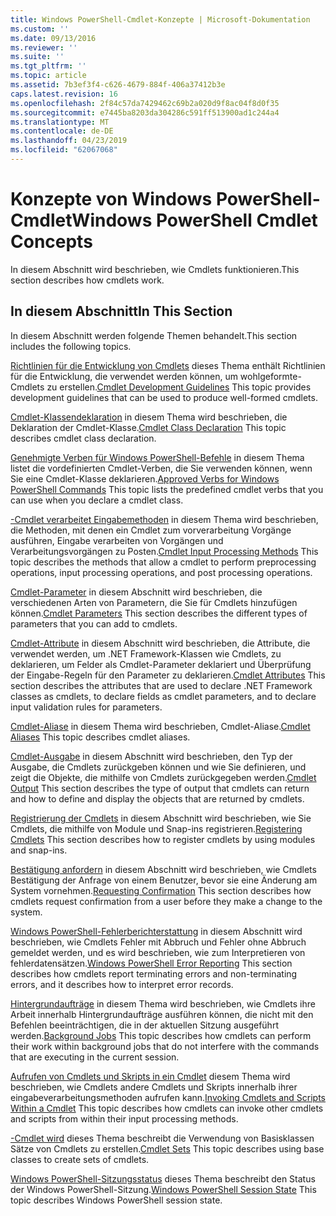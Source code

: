 ```yaml
---
title: Windows PowerShell-Cmdlet-Konzepte | Microsoft-Dokumentation
ms.custom: ''
ms.date: 09/13/2016
ms.reviewer: ''
ms.suite: ''
ms.tgt_pltfrm: ''
ms.topic: article
ms.assetid: 7b3ef3f4-c626-4679-884f-406a37412b3e
caps.latest.revision: 16
ms.openlocfilehash: 2f84c57da7429462c69b2a020d9f8ac04f8d0f35
ms.sourcegitcommit: e7445ba8203da304286c591ff513900ad1c244a4
ms.translationtype: MT
ms.contentlocale: de-DE
ms.lasthandoff: 04/23/2019
ms.locfileid: "62067068"
---
```

# <a name="windows-powershell-cmdlet-concepts"></a><span data-ttu-id="908da-102">Konzepte von Windows PowerShell-Cmdlet</span><span class="sxs-lookup"><span data-stu-id="908da-102">Windows PowerShell Cmdlet Concepts</span></span>

<span data-ttu-id="908da-103">In diesem Abschnitt wird beschrieben, wie Cmdlets funktionieren.</span><span class="sxs-lookup"><span data-stu-id="908da-103">This section describes how cmdlets work.</span></span>

## <a name="in-this-section"></a><span data-ttu-id="908da-104">In diesem Abschnitt</span><span class="sxs-lookup"><span data-stu-id="908da-104">In This Section</span></span>

<span data-ttu-id="908da-105">In diesem Abschnitt werden folgende Themen behandelt.</span><span class="sxs-lookup"><span data-stu-id="908da-105">This section includes the following topics.</span></span>

<span data-ttu-id="908da-106">[Richtlinien für die Entwicklung von Cmdlets](./cmdlet-development-guidelines.md) dieses Thema enthält Richtlinien für die Entwicklung, die verwendet werden können, um wohlgeformte-Cmdlets zu erstellen.</span><span class="sxs-lookup"><span data-stu-id="908da-106">[Cmdlet Development Guidelines](./cmdlet-development-guidelines.md) This topic provides development guidelines that can be used to produce well-formed cmdlets.</span></span>

<span data-ttu-id="908da-107">[Cmdlet-Klassendeklaration](./cmdlet-class-declaration.md) in diesem Thema wird beschrieben, die Deklaration der Cmdlet-Klasse.</span><span class="sxs-lookup"><span data-stu-id="908da-107">[Cmdlet Class Declaration](./cmdlet-class-declaration.md) This topic describes cmdlet class declaration.</span></span>

<span data-ttu-id="908da-108">[Genehmigte Verben für Windows PowerShell-Befehle](./approved-verbs-for-windows-powershell-commands.md) in diesem Thema listet die vordefinierten Cmdlet-Verben, die Sie verwenden können, wenn Sie eine Cmdlet-Klasse deklarieren.</span><span class="sxs-lookup"><span data-stu-id="908da-108">[Approved Verbs for Windows PowerShell Commands](./approved-verbs-for-windows-powershell-commands.md) This topic lists the predefined cmdlet verbs that you can use when you declare a cmdlet class.</span></span>

<span data-ttu-id="908da-109">[-Cmdlet verarbeitet Eingabemethoden](./cmdlet-input-processing-methods.md) in diesem Thema wird beschrieben, die Methoden, mit denen ein Cmdlet zum vorverarbeitung Vorgänge ausführen, Eingabe verarbeiten von Vorgängen und Verarbeitungsvorgängen zu Posten.</span><span class="sxs-lookup"><span data-stu-id="908da-109">[Cmdlet Input Processing Methods](./cmdlet-input-processing-methods.md) This topic describes the methods that allow a cmdlet to perform preprocessing operations, input processing operations, and post processing operations.</span></span>

<span data-ttu-id="908da-110">[Cmdlet-Parameter](./cmdlet-parameters.md) in diesem Abschnitt wird beschrieben, die verschiedenen Arten von Parametern, die Sie für Cmdlets hinzufügen können.</span><span class="sxs-lookup"><span data-stu-id="908da-110">[Cmdlet Parameters](./cmdlet-parameters.md) This section describes the different types of parameters that you can add to cmdlets.</span></span>

<span data-ttu-id="908da-111">[Cmdlet-Attribute](./cmdlet-attributes.md) in diesem Abschnitt wird beschrieben, die Attribute, die verwendet werden, um .NET Framework-Klassen wie Cmdlets, zu deklarieren, um Felder als Cmdlet-Parameter deklariert und Überprüfung der Eingabe-Regeln für den Parameter zu deklarieren.</span><span class="sxs-lookup"><span data-stu-id="908da-111">[Cmdlet Attributes](./cmdlet-attributes.md) This section describes the attributes that are used to declare .NET Framework classes as cmdlets, to declare fields as cmdlet parameters, and to declare input validation rules for parameters.</span></span>

<span data-ttu-id="908da-112">[Cmdlet-Aliase](./cmdlet-aliases.md) in diesem Thema wird beschrieben, Cmdlet-Aliase.</span><span class="sxs-lookup"><span data-stu-id="908da-112">[Cmdlet Aliases](./cmdlet-aliases.md) This topic describes cmdlet aliases.</span></span>

<span data-ttu-id="908da-113">[Cmdlet-Ausgabe](./cmdlet-output.md) in diesem Abschnitt wird beschrieben, den Typ der Ausgabe, die Cmdlets zurückgeben können und wie Sie definieren, und zeigt die Objekte, die mithilfe von Cmdlets zurückgegeben werden.</span><span class="sxs-lookup"><span data-stu-id="908da-113">[Cmdlet Output](./cmdlet-output.md) This section describes the type of output that cmdlets can return and how to define and display the objects that are returned by cmdlets.</span></span>

<span data-ttu-id="908da-114">[Registrierung der Cmdlets](./modules-and-snap-ins.md) in diesem Abschnitt wird beschrieben, wie Sie Cmdlets, die mithilfe von Module und Snap-ins registrieren.</span><span class="sxs-lookup"><span data-stu-id="908da-114">[Registering Cmdlets](./modules-and-snap-ins.md) This section describes how to register cmdlets by using modules and snap-ins.</span></span>

<span data-ttu-id="908da-115">[Bestätigung anfordern](./requesting-confirmation-from-cmdlets.md) in diesem Abschnitt wird beschrieben, wie Cmdlets Bestätigung der Anfrage von einem Benutzer, bevor sie eine Änderung am System vornehmen.</span><span class="sxs-lookup"><span data-stu-id="908da-115">[Requesting Confirmation](./requesting-confirmation-from-cmdlets.md) This section describes how cmdlets request confirmation from a user before they make a change to the system.</span></span>

<span data-ttu-id="908da-116">[Windows PowerShell-Fehlerberichterstattung](./error-reporting-concepts.md) in diesem Abschnitt wird beschrieben, wie Cmdlets Fehler mit Abbruch und Fehler ohne Abbruch gemeldet werden, und es wird beschrieben, wie zum Interpretieren von fehlerdatensätzen.</span><span class="sxs-lookup"><span data-stu-id="908da-116">[Windows PowerShell Error Reporting](./error-reporting-concepts.md) This section describes how cmdlets report terminating errors and non-terminating errors, and it describes how to interpret error records.</span></span>

<span data-ttu-id="908da-117">[Hintergrundaufträge](./background-jobs.md) in diesem Thema wird beschrieben, wie Cmdlets ihre Arbeit innerhalb Hintergrundaufträge ausführen können, die nicht mit den Befehlen beeinträchtigen, die in der aktuellen Sitzung ausgeführt werden.</span><span class="sxs-lookup"><span data-stu-id="908da-117">[Background Jobs](./background-jobs.md) This topic describes how cmdlets can perform their work within background jobs that do not interfere with the commands that are executing in the current session.</span></span>

<span data-ttu-id="908da-118">[Aufrufen von Cmdlets und Skripts in ein Cmdlet](./invoking-cmdlets-and-scripts-within-a-cmdlet.md) diesem Thema wird beschrieben, wie Cmdlets andere Cmdlets und Skripts innerhalb ihrer eingabeverarbeitungsmethoden aufrufen kann.</span><span class="sxs-lookup"><span data-stu-id="908da-118">[Invoking Cmdlets and Scripts Within a Cmdlet](./invoking-cmdlets-and-scripts-within-a-cmdlet.md) This topic describes how cmdlets can invoke other cmdlets and scripts from within their input processing methods.</span></span>

<span data-ttu-id="908da-119">[-Cmdlet wird](./cmdlet-sets.md) dieses Thema beschreibt die Verwendung von Basisklassen Sätze von Cmdlets zu erstellen.</span><span class="sxs-lookup"><span data-stu-id="908da-119">[Cmdlet Sets](./cmdlet-sets.md) This topic describes using base classes to create sets of cmdlets.</span></span>

<span data-ttu-id="908da-120">[Windows PowerShell-Sitzungsstatus](./windows-powershell-session-state.md) dieses Thema beschreibt den Status der Windows PowerShell-Sitzung.</span><span class="sxs-lookup"><span data-stu-id="908da-120">[Windows PowerShell Session State](./windows-powershell-session-state.md) This topic describes Windows PowerShell session state.</span></span>
